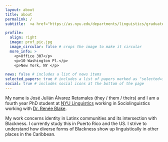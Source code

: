 ```yaml
---
layout: about
title: about
permalink: /
subtitle:  <a href="https://as.nyu.edu/departments/linguistics/graduate/graduate-program.html"> NYU Linguistics</a>.

profile:
  align: right
  image: prof_pic.jpg
  image_circular: false # crops the image to make it circular
  more_info: >
    <p>Office 307</p>
    <p>10 Washington Pl.</p>
    <p>New York, NY </p>

news: false # includes a list of news items
selected_papers: true # includes a list of papers marked as "selected={true}"
social: true # includes social icons at the bottom of the page
---
```

My name is José Julián Álvarez Retamales (they / them / theirs) and I am a fourth year PhD student at [NYU Linguistics](https://as.nyu.edu/departments/linguistics/graduate/graduate-program.html) working in Sociolinguistics working with [Dr. Renée Blake](https://as.nyu.edu/faculty/renee-blake.html).

My work concerns identity in Latinx communities and its intersection with Blackness. I currently study this in Puerto Rico and the US. I strive to understand how diverse forms of Blackness show up linguistically in other places in the Caribbean.

